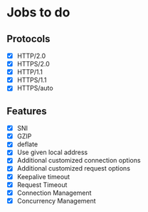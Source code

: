 # Jobs to do

## Protocols

- [x] HTTP/2.0
- [x] HTTPS/2.0
- [x] HTTP/1.1
- [x] HTTPS/1.1
- [x] HTTPS/auto

## Features

- [x] SNI
- [x] GZIP
- [x] deflate
- [x] Use given local address
- [x] Additional customized connection options
- [x] Additional customized request options
- [x] Keepalive timeout
- [x] Request Timeout
- [x] Connection Management
- [x] Concurrency Management
